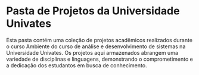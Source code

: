 # Pasta de Projetos da Universidade Univates

Esta pasta contém uma coleção de projetos acadêmicos realizados durante o curso Ambiente do curso de análise e desenvolvimento de sistemas na Universidade Univates.
Os projetos aqui armazenados abrangem uma variedade de disciplinas e linguagens, demonstrando o comprometimento e a dedicação dos estudantos em busca de conhecimento.
